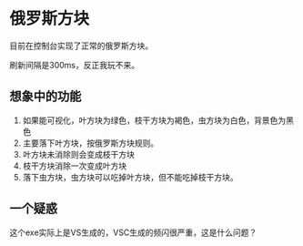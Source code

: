 # 俄罗斯方块

目前在控制台实现了正常的俄罗斯方块。

刷新间隔是300ms，反正我玩不来。

## 想象中的功能

1. 如果能可视化，叶方块为绿色，枝干方块为褐色，虫方块为白色，背景色为黑色
2. 主要落下叶方块，按俄罗斯方块规则。
3. 叶方块未消除则会变成枝干方块
4. 枝干方块消除一次变成叶方块
5. 落下虫方块，虫方块可以吃掉叶方块，但不能吃掉枝干方块。

## 一个疑惑

这个exe实际上是VS生成的，VSC生成的频闪很严重，这是什么问题？
